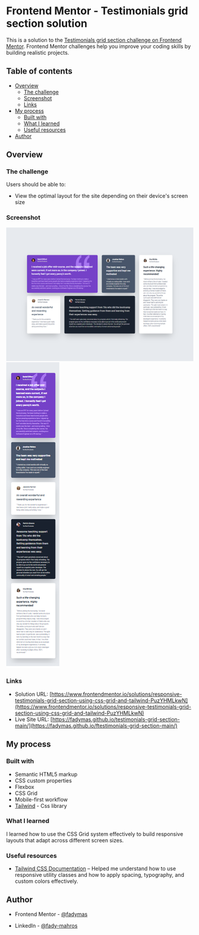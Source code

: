 # Frontend Mentor - Testimonials grid section solution

This is a solution to the [Testimonials grid section challenge on Frontend Mentor](https://www.frontendmentor.io/challenges/testimonials-grid-section-Nnw6J7Un7). Frontend Mentor challenges help you improve your coding skills by building realistic projects.

## Table of contents

- [Overview](#overview)
  - [The challenge](#the-challenge)
  - [Screenshot](#screenshot)
  - [Links](#links)
- [My process](#my-process)
  - [Built with](#built-with)
  - [What I learned](#what-i-learned)
  - [Useful resources](#useful-resources)
- [Author](#author)

## Overview

### The challenge

Users should be able to:

- View the optimal layout for the site depending on their device's screen size

### Screenshot

![Pc Version](images/pcVersion.png)
![Mobile Version](images/mobileVersion.png)

### Links

- Solution URL: [https://www.frontendmentor.io/solutions/responsive-testimonials-grid-section-using-css-grid-and-tailwind-PuzYHMLkwN](https://www.frontendmentor.io/solutions/responsive-testimonials-grid-section-using-css-grid-and-tailwind-PuzYHMLkwN)
- Live Site URL: [https://fadymas.github.io/testimonials-grid-section-main/](https://fadymas.github.io/ftestimonials-grid-section-main/)

## My process

### Built with

- Semantic HTML5 markup
- CSS custom properties
- Flexbox
- CSS Grid
- Mobile-first workflow
- [Tailwind](https://tailwindcss.com/) - Css library

### What I learned

I learned how to use the CSS Grid system effectively to build responsive layouts that adapt across different screen sizes.

### Useful resources

- [Tailwind CSS Documentation](https://tailwindcss.com/docs) – Helped me understand how to use responsive utility classes and how to apply spacing, typography, and custom colors effectively.

## Author

- Frontend Mentor - [@fadymas](https://www.frontendmentor.io/profile/fadymas)

- LinkedIn - [@fady-mahros](www.linkedin.com/in/fady-mahrous)
